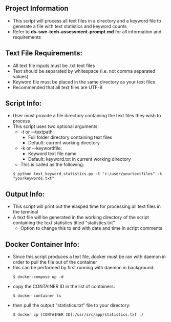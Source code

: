 ## Project Information
- This script will process all text files in a directory and a keyword file to generate a file with text statistics and keyword counts
- Refer to **ds-swe-tech-assessment-prompt.md** for all information and requirements

## Text File Requirements:
- All text file inputs must be .txt text files
- Text should be separated by whitespace (i.e. not comma separated values)
- Keyword file must be placed in the same directory as your text files
- Recommended that all text files are UTF-8

## Script Info: 
- User must provide a file directory containing the text files they wish to process 
- This script uses two optional arguments: 
    - -t or --textpath: 
        - Full folder directory containing text files 
        - Default: current working directory
    - -k or --keywordfile: 
        - Keyword text file name
        - Default: keyword.txt in current working directory
    - This is called as the following:
    ``` 
    $ python text_keyword_statistics.py -t "c:/user/yourtextfiles" -k "yourkeywords.txt"
    ```

## Output Info:
- This script will print out the elasped time for processing all text files in the terminal
- A text file will be generated in the working directory of the script containing the text statistics titled "statistics.txt"
    - Option to change this to end with date and time in script comments

## Docker Container Info:
- Since this script produces a text file, docker must be ran with daemon in order to pull the file out of the container
- this can be performed by first running with daemon in background:
    ```
    $ docker-compose up -d
    ```
- copy the CONTAINER ID in the list of containers:
    ```
    $ docker container ls
    ```
- then pull the output "statistics.txt" file to your directory:
    ```
    $ docker cp [CONTAINER ID]:/usr/src/app/statistics.txt ./
    ```